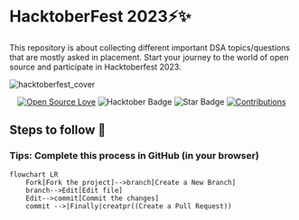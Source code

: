 # HacktoberFest 2023⚡️✨
This repository is about collecting different important DSA topics/questions that are mostly asked in placement. Start your journey to the world of open source and participate in Hacktoberfest 2023.

![hacktoberfest_cover](https://github.com/aman-chhetri/Data-Structures-and-Algorithms/assets/79894697/ee8baa6e-af93-41a8-8406-ae393305cee3)

<div align="center">

[![Open Source Love](https://firstcontributions.github.io/open-source-badges/badges/open-source-v1/open-source.svg)](https://github.com/aman-chhetri/Data-Structures-and-Algorithms)
<img src="https://img.shields.io/badge/HacktoberFest-2023-blueviolet" alt="Hacktober Badge"/>
<img src="https://img.shields.io/static/v1?label=%E2%AD%90&message=Star%20Repo&style=style=flat&color=BC4E99" alt="Star Badge"/>
<a href="#" ><img src="https://img.shields.io/badge/Contributions-Welcome-green.svg?style=flat&logo=github" alt="Contributions" /></a>

</div>

## Steps to follow :scroll:

### Tips: Complete this process in GitHub (in your browser)

```mermaid
flowchart LR
    Fork[Fork the project]-->branch[Create a New Branch]
    branch-->Edit[Edit file]
    Edit-->commit[Commit the changes]
    commit -->|Finally|creatpr((Create a Pull Request))

```
